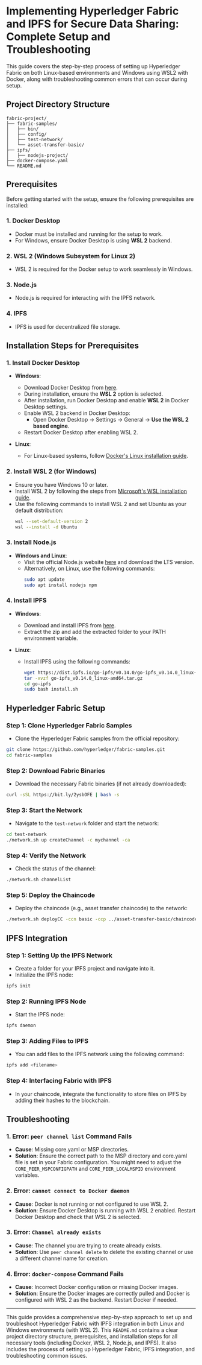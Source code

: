 
# Implementing Hyperledger Fabric and IPFS for Secure Data Sharing: Complete Setup and Troubleshooting
This guide covers the step-by-step process of setting up Hyperledger Fabric on both Linux-based environments and Windows using WSL2 with Docker, along with troubleshooting common errors that can occur during setup.


## Project Directory Structure

```plaintext
fabric-project/
├── fabric-samples/
│   ├── bin/
│   ├── config/
│   ├── test-network/
│   └── asset-transfer-basic/
├── ipfs/
│   ├── nodejs-project/
├── docker-compose.yaml
└── README.md
```

## Prerequisites

Before getting started with the setup, ensure the following prerequisites are installed:

### 1. **Docker Desktop**
   - Docker must be installed and running for the setup to work.
   - For Windows, ensure Docker Desktop is using **WSL 2** backend.

### 2. **WSL 2 (Windows Subsystem for Linux 2)**
   - WSL 2 is required for the Docker setup to work seamlessly in Windows.

### 3. **Node.js** 
   - Node.js is required for interacting with the IPFS network.

### 4. **IPFS** 
   - IPFS is used for decentralized file storage.

## Installation Steps for Prerequisites

### 1. **Install Docker Desktop**
   - **Windows**:
     - Download Docker Desktop from [here](https://www.docker.com/products/docker-desktop).
     - During installation, ensure the **WSL 2** option is selected.
     - After installation, run Docker Desktop and enable **WSL 2** in Docker Desktop settings.
     - Enable WSL 2 backend in Docker Desktop:
       - Open Docker Desktop → Settings → General → **Use the WSL 2 based engine**.
     - Restart Docker Desktop after enabling WSL 2.
   
   - **Linux**:
     - For Linux-based systems, follow [Docker's Linux installation guide](https://docs.docker.com/engine/install/).

### 2. **Install WSL 2 (for Windows)**
   - Ensure you have Windows 10 or later.
   - Install WSL 2 by following the steps from [Microsoft's WSL installation guide](https://docs.microsoft.com/en-us/windows/wsl/install).
   - Use the following commands to install WSL 2 and set Ubuntu as your default distribution:
     ```bash
     wsl --set-default-version 2
     wsl --install -d Ubuntu
     ```

### 3. **Install Node.js**
   - **Windows and Linux**:
     - Visit the official Node.js website [here](https://nodejs.org) and download the LTS version.
     - Alternatively, on Linux, use the following commands:
       ```bash
       sudo apt update
       sudo apt install nodejs npm
       ```

### 4. **Install IPFS**
   - **Windows**:
     - Download and install IPFS from [here](https://dist.ipfs.io/go-ipfs/v0.14.0/go-ipfs_v0.14.0_windows-amd64.zip).
     - Extract the zip and add the extracted folder to your PATH environment variable.
   
   - **Linux**:
     - Install IPFS using the following commands:
       ```bash
       wget https://dist.ipfs.io/go-ipfs/v0.14.0/go-ipfs_v0.14.0_linux-amd64.tar.gz
       tar -xvzf go-ipfs_v0.14.0_linux-amd64.tar.gz
       cd go-ipfs
       sudo bash install.sh
       ```

## Hyperledger Fabric Setup

### Step 1: **Clone Hyperledger Fabric Samples**
   - Clone the Hyperledger Fabric samples from the official repository:
   ```bash
   git clone https://github.com/hyperledger/fabric-samples.git
   cd fabric-samples
   ```

### Step 2: **Download Fabric Binaries**
   - Download the necessary Fabric binaries (if not already downloaded):
   ```bash
   curl -sSL https://bit.ly/2ysbOFE | bash -s
   ```

### Step 3: **Start the Network**
   - Navigate to the `test-network` folder and start the network:
   ```bash
   cd test-network
   ./network.sh up createChannel -c mychannel -ca
   ```

### Step 4: **Verify the Network**
   - Check the status of the channel:
   ```bash
   ./network.sh channelList
   ```

### Step 5: **Deploy the Chaincode**
   - Deploy the chaincode (e.g., asset transfer chaincode) to the network:
   ```bash
   ./network.sh deployCC -ccn basic -ccp ../asset-transfer-basic/chaincode-go -ccl go
   ```

## IPFS Integration

### Step 1: **Setting Up the IPFS Network**
   - Create a folder for your IPFS project and navigate into it.
   - Initialize the IPFS node:
   ```bash
   ipfs init
   ```

### Step 2: **Running IPFS Node**
   - Start the IPFS node:
   ```bash
   ipfs daemon
   ```

### Step 3: **Adding Files to IPFS**
   - You can add files to the IPFS network using the following command:
   ```bash
   ipfs add <filename>
   ```

### Step 4: **Interfacing Fabric with IPFS**
   - In your chaincode, integrate the functionality to store files on IPFS by adding their hashes to the blockchain.

## Troubleshooting

### 1. **Error: `peer channel list` Command Fails**
   - **Cause**: Missing core.yaml or MSP directories.
   - **Solution**: Ensure the correct path to the MSP directory and core.yaml file is set in your Fabric configuration. You might need to adjust the `CORE_PEER_MSPCONFIGPATH` and `CORE_PEER_LOCALMSPID` environment variables.

### 2. **Error: `cannot connect to Docker daemon`**
   - **Cause**: Docker is not running or not configured to use WSL 2.
   - **Solution**: Ensure Docker Desktop is running with WSL 2 enabled. Restart Docker Desktop and check that WSL 2 is selected.

### 3. **Error: `Channel already exists`**
   - **Cause**: The channel you are trying to create already exists.
   - **Solution**: Use `peer channel delete` to delete the existing channel or use a different channel name for creation.

### 4. **Error: `docker-compose` Command Fails**
   - **Cause**: Incorrect Docker configuration or missing Docker images.
   - **Solution**: Ensure the Docker images are correctly pulled and Docker is configured with WSL 2 as the backend. Restart Docker if needed.

---

This guide provides a comprehensive step-by-step approach to set up and troubleshoot Hyperledger Fabric with IPFS integration in both Linux and Windows environments (with WSL 2).
This `README.md` contains a clear project directory structure, prerequisites, and installation steps for all necessary tools (including Docker, WSL 2, Node.js, and IPFS). It also includes the process of setting up Hyperledger Fabric, IPFS integration, and troubleshooting common issues.

